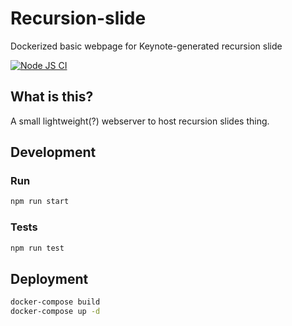 # Recursion-slide
Dockerized basic webpage for Keynote-generated recursion slide

[![Node JS CI](https://github.com/jqnxyz/recursion-slide/workflows/Node.js%20CI/badge.svg)]()

## What is this?
A small lightweight(?) webserver to host recursion slides thing.

## Development
### Run
```bash
npm run start

```

### Tests
```bash
npm run test
```

## Deployment
```bash
docker-compose build
docker-compose up -d

```
